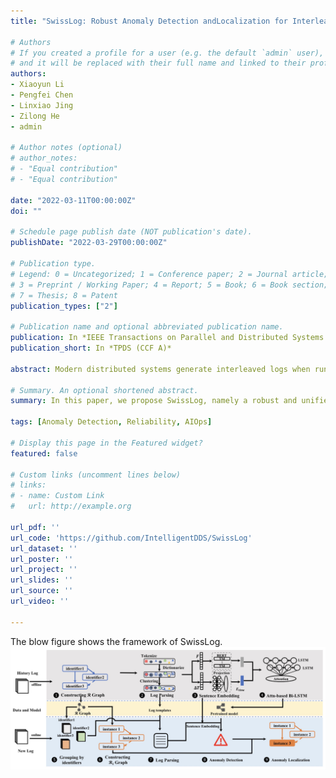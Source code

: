 ```yaml
---
title: "SwissLog: Robust Anomaly Detection andLocalization for Interleaved Unstructured Logs"

# Authors
# If you created a profile for a user (e.g. the default `admin` user), write the username (folder name) here 
# and it will be replaced with their full name and linked to their profile.
authors:
- Xiaoyun Li
- Pengfei Chen
- Linxiao Jing
- Zilong He
- admin

# Author notes (optional)
# author_notes:
# - "Equal contribution"
# - "Equal contribution"

date: "2022-03-11T00:00:00Z"
doi: ""

# Schedule page publish date (NOT publication's date).
publishDate: "2022-03-29T00:00:00Z"

# Publication type.
# Legend: 0 = Uncategorized; 1 = Conference paper; 2 = Journal article;
# 3 = Preprint / Working Paper; 4 = Report; 5 = Book; 6 = Book section;
# 7 = Thesis; 8 = Patent
publication_types: ["2"]

# Publication name and optional abbreviated publication name.
publication: In *IEEE Transactions on Parallel and Distributed Systems (CCF A)*
publication_short: In *TPDS (CCF A)*

abstract: Modern distributed systems generate interleaved logs when running in parallel. Identifiers (ID) are always attached to them to trace running instances or entities in logs. Therefore, log messages can be grouped by the same IDs to help anomaly detection and localization. The existing approaches to achieve this still fall short meeting these challenges, 1) Log is solely processed in single components without mining log dependencies, 2) Log formats are continually changing in modern software systems, 3) It is challenging to detect latent performance issues non-intrusively by trivial monitoring tools. To remedy the above shortcomings, we propose SwissLog, a robust anomaly detection and localization tool for interleaved unstructured logs. \textcolor{black}{SwissLog focuses on log sequential anomalies and tries to dig  out possible performance issues. SwissLog constructs ID relation graphs across distributed components and groups log messages by IDs. Moreover, we propose an online data-driven log parser without parameter tuning.} The grouped log messages are parsed via the novel log parser and transformed with semantic and temporal embedding. Finally, SwissLog utilizes an attention-based Bi-LSTM model and a heuristic searching algorithm to detect and localize anomalies in instance-granularity, respectively. The experiments on real-world and synthetic datasets confirm the effectiveness, efficiency, and robustness of SwissLog. 

# Summary. An optional shortened abstract.
summary: In this paper, we propose SwissLog, namely a robust and unified deep learning based anomaly detection model for detecting diverse faults based on logs. 

tags: [Anomaly Detection, Reliability, AIOps]

# Display this page in the Featured widget?
featured: false

# Custom links (uncomment lines below)
# links:
# - name: Custom Link
#   url: http://example.org

url_pdf: ''
url_code: 'https://github.com/IntelligentDDS/SwissLog'
url_dataset: ''
url_poster: ''
url_project: ''
url_slides: ''
url_source: ''
url_video: ''

---
```

The blow figure shows the framework of SwissLog.
![Swisslog Framework](./swisslog.jpg)
